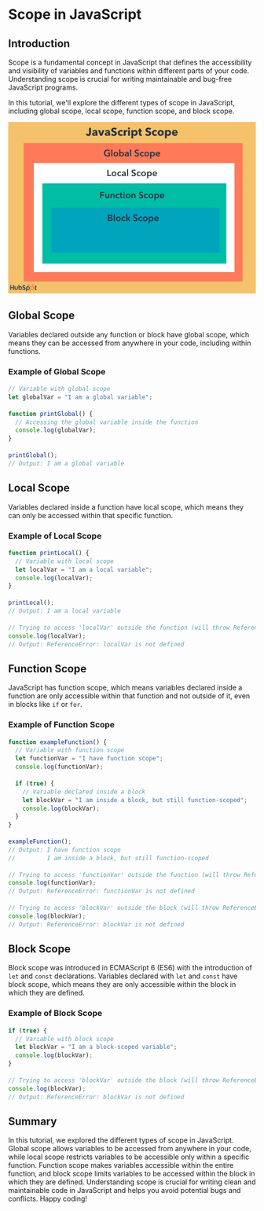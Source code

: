 # Scope in JavaScript

## Introduction

Scope is a fundamental concept in JavaScript that defines the accessibility and visibility of variables and functions within different parts of your code. Understanding scope is crucial for writing maintainable and bug-free JavaScript programs. 

In this tutorial, we'll explore the different types of scope in JavaScript, including global scope, local scope, function scope, and block scope.

![Data Types](../Assets/JS/JavaScript%20Scope-png.webp)
## Global Scope

Variables declared outside any function or block have global scope, which means they can be accessed from anywhere in your code, including within functions.

### Example of Global Scope

```javascript
// Variable with global scope
let globalVar = "I am a global variable";

function printGlobal() {
  // Accessing the global variable inside the function
  console.log(globalVar);
}

printGlobal();
// Output: I am a global variable
```

## Local Scope

Variables declared inside a function have local scope, which means they can only be accessed within that specific function.

### Example of Local Scope

```javascript
function printLocal() {
  // Variable with local scope
  let localVar = "I am a local variable";
  console.log(localVar);
}

printLocal();
// Output: I am a local variable

// Trying to access 'localVar' outside the function (will throw ReferenceError)
console.log(localVar);
// Output: ReferenceError: localVar is not defined
```

## Function Scope

JavaScript has function scope, which means variables declared inside a function are only accessible within that function and not outside of it, even in blocks like `if` or `for`.

### Example of Function Scope

```javascript
function exampleFunction() {
  // Variable with function scope
  let functionVar = "I have function scope";
  console.log(functionVar);

  if (true) {
    // Variable declared inside a block
    let blockVar = "I am inside a block, but still function-scoped";
    console.log(blockVar);
  }
}

exampleFunction();
// Output: I have function scope
//         I am inside a block, but still function-scoped

// Trying to access 'functionVar' outside the function (will throw ReferenceError)
console.log(functionVar);
// Output: ReferenceError: functionVar is not defined

// Trying to access 'blockVar' outside the block (will throw ReferenceError)
console.log(blockVar);
// Output: ReferenceError: blockVar is not defined
```

## Block Scope

Block scope was introduced in ECMAScript 6 (ES6) with the introduction of `let` and `const` declarations. Variables declared with `let` and `const` have block scope, which means they are only accessible within the block in which they are defined.

### Example of Block Scope

```javascript
if (true) {
  // Variable with block scope
  let blockVar = "I am a block-scoped variable";
  console.log(blockVar);
}

// Trying to access 'blockVar' outside the block (will throw ReferenceError)
console.log(blockVar);
// Output: ReferenceError: blockVar is not defined
```

## Summary

In this tutorial, we explored the different types of scope in JavaScript. Global scope allows variables to be accessed from anywhere in your code, while local scope restricts variables to be accessible only within a specific function. Function scope makes variables accessible within the entire function, and block scope limits variables to be accessed within the block in which they are defined. Understanding scope is crucial for writing clean and maintainable code in JavaScript and helps you avoid potential bugs and conflicts. Happy coding!